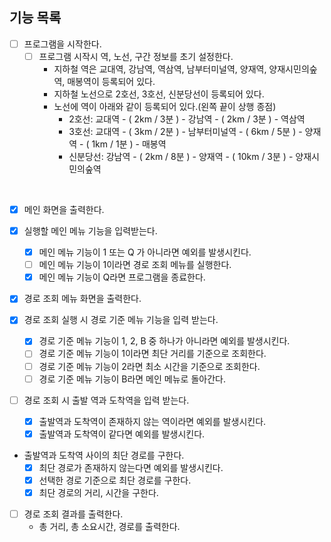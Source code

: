 ## 기능 목록
- [ ] 프로그램을 시작한다.
    - [ ] 프로그램 시작시 역, 노선, 구간 정보를 초기 설정한다.
        - 지하철 역은 교대역, 강남역, 역삼역, 남부터미널역, 양재역, 양재시민의숲역, 매봉역이 등록되어 있다.
        - 지하철 노선으로 2호선, 3호선, 신분당선이 등록되어 있다.
        - 노선에 역이 아래와 같이 등록되어 있다.(왼쪽 끝이 상행 종점)
            - 2호선: 교대역 - ( 2km / 3분 ) - 강남역 - ( 2km / 3분 ) - 역삼역
            - 3호선: 교대역 - ( 3km / 2분 ) - 남부터미널역 - ( 6km / 5분 ) - 양재역 - ( 1km / 1분 ) - 매봉역
            - 신분당선: 강남역 - ( 2km / 8분 ) - 양재역 - ( 10km / 3분 ) - 양재시민의숲역
<br>
          
- [x] 메인 화면을 출력한다.
  <br>

- [x] 실행할 메인 메뉴 기능을 입력받는다.
    - [x] 메인 메뉴 기능이 1 또는 Q 가 아니라면 예외를 발생시킨다.
    - [ ] 메인 메뉴 기능이 1이라면 경로 조회 메뉴를 실행한다.
    - [x] 메인 메뉴 기능이 Q라면 프로그램을 종료한다.
      <br>

- [x] 경로 조회 메뉴 화면을 출력한다.
  <br>

- [x] 경로 조회 실행 시 경로 기준 메뉴 기능을 입력 받는다.
    - [x] 경로 기준 메뉴 기능이 1, 2, B 중 하나가 아니라면 예외를 발생시킨다.
    - [ ] 경로 기준 메뉴 기능이 1이라면 최단 거리를 기준으로 조회한다.
    - [ ] 경로 기준 메뉴 기능이 2라면 최소 시간을 기준으로 조회한다.
    - [ ] 경로 기준 메뉴 기능이 B라면 메인 메뉴로 돌아간다.
      <br>

- [ ] 경로 조회 시 출발 역과 도착역을 입력 받는다.
    - [x] 출발역과 도착역이 존재하지 않는 역이라면 예외를 발생시킨다.
    - [x] 출발역과 도착역이 같다면 예외를 발생시킨다.
      <br>

- 출발역과 도착역 사이의 최단 경로를 구한다.
    - [x] 최단 경로가 존재하지 않는다면 예외를 발생시킨다.
    - [x] 선택한 경로 기준으로 최단 경로를 구한다.
    - [x] 최단 경로의 거리, 시간을 구한다.
      <br>

- [ ] 경로 조회 결과를 출력한다.
    - 총 거리, 총 소요시간, 경로를 출력한다.
